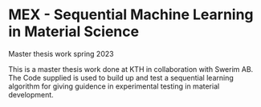 # MEX - Sequential Machine Learning in Material Science
Master thesis work spring 2023

This is a master thesis work done at KTH in collaboration with Swerim AB. The Code supplied is used to build up and test a sequential learning algorithm for giving guidence in experimental testing in material development.
